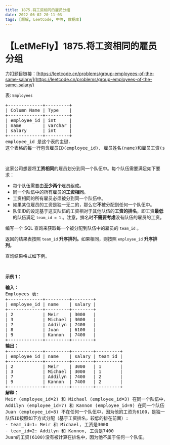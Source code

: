 ```yaml
---
title: 1875.将工资相同的雇员分组
date: 2022-06-02 20-11-03
tags: [题解, LeetCode, 中等, 数据库]
---
```


# 【LetMeFly】1875.将工资相同的雇员分组

力扣题目链接：[https://leetcode.cn/problems/group-employees-of-the-same-salary/](https://leetcode.cn/problems/group-employees-of-the-same-salary/)

<p>表: <code>Employees</code></p>

<pre>
+-------------+---------+
| Column Name | Type    |
+-------------+---------+
| employee_id | int     |
| name        | varchar |
| salary      | int     |
+-------------+---------+
employee_id 是这个表的主键.
这个表格的每一行包含雇员ID(employee_id), 雇员姓名(name)和雇员工资(salary)信息.
</pre>

<p>&nbsp;</p>

<p>这家公司想要将<strong>工资相同</strong>的雇员划分到同一个队伍中。每个队伍需要满足如下要求：</p>

<ul>
	<li>每个队伍需要由<strong>至少两个</strong>雇员组成。</li>
	<li>同一个队伍中的所有雇员的<strong>工资相同</strong>。</li>
	<li>工资相同的所有雇员必须被分到同一个队伍中。</li>
	<li>如果某位雇员的工资是独一无二的，那么它<strong>不</strong>被分配到任何一个队伍中。</li>
	<li>队伍ID的设定基于这支队伍的工资相对于其他队伍的<strong>工资的排名</strong>，即工资<strong>最低</strong>的队伍满足&nbsp;<code>team_id = 1</code>&nbsp;。注意，排名时<strong>不需要考虑</strong>没有队伍的雇员的工资。</li>
</ul>

<p>编写一个 SQL&nbsp;查询来获取每一个被分配到队伍中的雇员的&nbsp;<code>team_id</code> 。</p>

<p>返回的结果表按照&nbsp;<code>team_id</code>&nbsp;<b>升序排列。</b>如果相同，则按照&nbsp;<code>employee_id</code>&nbsp;<strong>升序排列</strong>。</p>

<p>查询结果格式如下例。</p>

<p>&nbsp;</p>

<p><strong>示例 1：</strong></p>

<pre>
<strong>输入：</strong>
Employees 表:
+-------------+---------+--------+
| employee_id | name    | salary |
+-------------+---------+--------+
| 2           | Meir    | 3000   |
| 3           | Michael | 3000   |
| 7           | Addilyn | 7400   |
| 8           | Juan    | 6100   |
| 9           | Kannon  | 7400   |
+-------------+---------+--------+
<strong>输出：</strong>
+-------------+---------+--------+---------+
| employee_id | name    | salary | team_id |
+-------------+---------+--------+---------+
| 2           | Meir    | 3000   | 1       |
| 3           | Michael | 3000   | 1       |
| 7           | Addilyn | 7400   | 2       |
| 9           | Kannon  | 7400   | 2       |
+-------------+---------+--------+---------+
<strong>解释：</strong>
Meir (employee_id=2) 和 Michael (employee_id=3) 在同一个队伍中，因为他们的工资都是3000。
Addilyn (employee_id=7) 和 Kannon (employee_id=9) 在同一个队伍中，因为他们的工资都是7400。
Juan (employee_id=8) 不在任何一个队伍中，因为他的工资为6100，是独一无二的（即：没有人和他的工资相同）。
队伍ID按照如下方式分配（基于工资排名，较低的排在前面）:
- team_id=1: Meir 和 Michael, 工资是3000
- team_id=2: Addilyn 和 Kannon, 工资是7400
Juan的工资(6100)没有被计算在排名中，因为他不属于任何一个队伍。</pre>


    